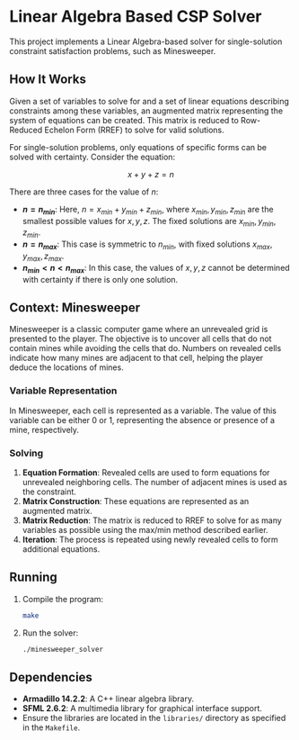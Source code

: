 # Linear Algebra Based CSP Solver

This project implements a Linear Algebra-based solver for single-solution constraint satisfaction problems, such as Minesweeper.

## How It Works

Given a set of variables to solve for and a set of linear equations describing constraints among these variables, an augmented matrix representing the system of equations can be created. This matrix is reduced to Row-Reduced Echelon Form (RREF) to solve for valid solutions.

For single-solution problems, only equations of specific forms can be solved with certainty. Consider the equation:

$$x + y + z = n$$

There are three cases for the value of $n$:

* **$n = n_{min}$**: Here, $n = x_{min} + y_{min} + z_{min}$, where $x_{min}, y_{min}, z_{min}$ are the smallest possible values for $x, y, z$. The fixed solutions are $x_{min}, y_{min}, z_{min}$.
* **$n = n_{max}$**: This case is symmetric to $n_{min}$, with fixed solutions $x_{max}, y_{max}, z_{max}$.
* **$n_{min} < n < n_{max}$**: In this case, the values of $x, y, z$ cannot be determined with certainty if there is only one solution.

## Context: Minesweeper

Minesweeper is a classic computer game where an unrevealed grid is presented to the player. The objective is to uncover all cells that do not contain mines while avoiding the cells that do. Numbers on revealed cells indicate how many mines are adjacent to that cell, helping the player deduce the locations of mines.

### Variable Representation

In Minesweeper, each cell is represented as a variable. The value of this variable can be either 0 or 1, representing the absence or presence of a mine, respectively.

### Solving

1. **Equation Formation**: Revealed cells are used to form equations for unrevealed neighboring cells. The number of adjacent mines is used as the constraint.
2. **Matrix Construction**: These equations are represented as an augmented matrix.
3. **Matrix Reduction**: The matrix is reduced to RREF to solve for as many variables as possible using the max/min method described earlier.
4. **Iteration**: The process is repeated using newly revealed cells to form additional equations.

## Running

1. Compile the program:
   ```bash
   make
   ```
2. Run the solver:
   ```bash
   ./minesweeper_solver
   ```

## Dependencies

- **Armadillo 14.2.2**: A C++ linear algebra library.
- **SFML 2.6.2**: A multimedia library for graphical interface support.
- Ensure the libraries are located in the `libraries/` directory as specified in the `Makefile`.